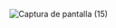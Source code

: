 ![Captura de pantalla (15)](https://github.com/juliohiguita/streamcinemahub/assets/158359335/c113fdc9-f9e4-44e0-8de2-40af3e44cee8)
